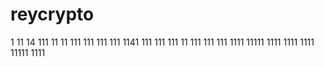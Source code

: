 # reycrypto
1
11
14
111
11
11
111
111
111
111
1141
111
111
111
11
111
111
111
1111
11111
1111
1111
1111
11111
1111
